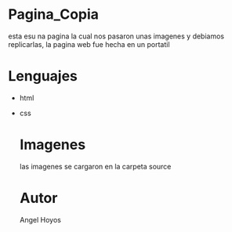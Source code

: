 # Pagina_Copia
esta esu na pagina la cual nos pasaron unas imagenes y debiamos replicarlas, la pagina web fue hecha en un portatil 

# Lenguajes
* html
* css

  # Imagenes
  las imagenes se cargaron en la carpeta source

  # Autor
  Angel Hoyos
